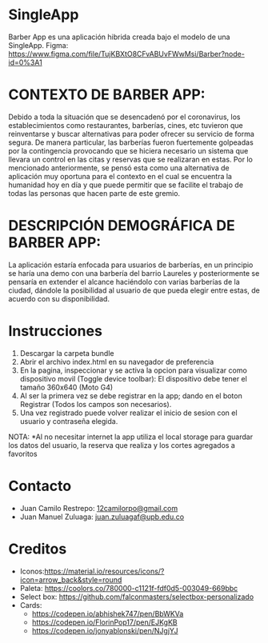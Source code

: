 # SingleApp
Barber App es una aplicación hibrida creada bajo el modelo de una SingleApp. Figma: https://www.figma.com/file/TujKBXtO8CFvABUvFWwMsi/Barber?node-id=0%3A1

# CONTEXTO DE BARBER APP: 
Debido a toda la situación que se desencadenó por el coronavirus, los establecimientos como restaurantes, barberías, cines, etc tuvieron que reinventarse y buscar alternativas para poder ofrecer su servicio de forma segura. De manera particular, las barberías fueron fuertemente golpeadas por la contingencia provocando que se hiciera necesario un sistema que llevara un control en las citas y reservas que se realizaran en estas. Por lo mencionado anteriormente, se pensó esta como una alternativa de aplicación muy oportuna para el contexto en el cual se encuentra la humanidad hoy en día y que puede permitir que se facilite el trabajo de todas las personas que hacen parte de este gremio.
# DESCRIPCIÓN DEMOGRÁFICA DE BARBER APP:  
La aplicación estaría enfocada para usuarios de barberías, en un principio se haría una demo con una barbería del barrio Laureles y posteriormente se pensaría en extender el alcance haciéndolo con varias barberías de la ciudad, dándole la posibilidad al usuario de que pueda elegir entre estas, de acuerdo con su disponibilidad.
# Instrucciones
1. Descargar la carpeta bundle
2. Abrir el archivo index.html en su navegador de preferencia
3. En la pagina, inspeccionar y se activa la opcion para visualizar como dispositivo movil (Toggle device toolbar): El dispositivo debe tener el tamaño 360x640 (Moto G4)
4. Al ser la primera vez se debe registrar en la app; dando en el boton Registrar (Todos los campos son necesarios).
5. Una vez registrado puede volver realizar el inicio de sesion con el usuario y contraseña elegida.

NOTA: 
 *Al no necesitar internet la app utiliza el local storage para guardar los datos del usuario, la reserva que realiza y los cortes agregados a favoritos


# Contacto
- Juan Camilo Restrepo: 12camilorpo@gmail.com
- Juan Manuel Zuluaga: juan.zuluagaf@upb.edu.co 

# Creditos
- Iconos:https://material.io/resources/icons/?icon=arrow_back&style=round 
- Paleta: https://coolors.co/780000-c1121f-fdf0d5-003049-669bbc
- Select box: https://github.com/falconmasters/selectbox-personalizado
- Cards:
  - https://codepen.io/abhishek747/pen/BbWKVa 
  - https://codepen.io/FlorinPop17/pen/EJKgKB
  - https://codepen.io/jonyablonski/pen/NJgjYJ
